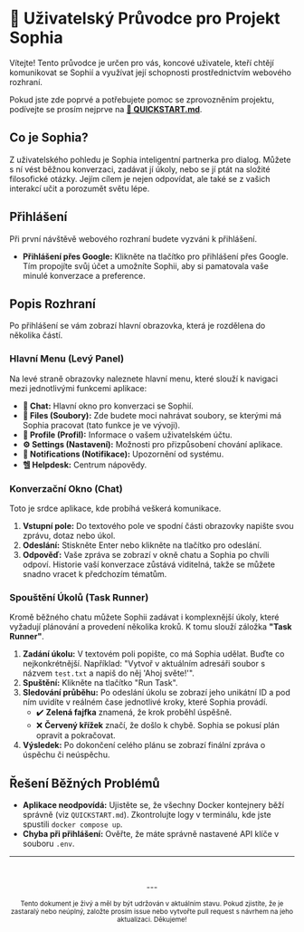 # 📘 Uživatelský Průvodce pro Projekt Sophia

Vítejte! Tento průvodce je určen pro vás, koncové uživatele, kteří chtějí komunikovat se Sophií a využívat její schopnosti prostřednictvím webového rozhraní.

Pokud jste zde poprvé a potřebujete pomoc se zprovozněním projektu, podívejte se prosím nejprve na **[🚀 QUICKSTART.md](../QUICKSTART.md)**.

## Co je Sophia?

Z uživatelského pohledu je Sophia inteligentní partnerka pro dialog. Můžete s ní vést běžnou konverzaci, zadávat jí úkoly, nebo se jí ptát na složité filosofické otázky. Jejím cílem je nejen odpovídat, ale také se z vašich interakcí učit a porozumět světu lépe.

## Přihlášení

Při první návštěvě webového rozhraní budete vyzváni k přihlášení.

-   **Přihlášení přes Google:** Klikněte na tlačítko pro přihlášení přes Google. Tím propojíte svůj účet a umožníte Sophii, aby si pamatovala vaše minulé konverzace a preference.

## Popis Rozhraní

Po přihlášení se vám zobrazí hlavní obrazovka, která je rozdělena do několika částí.

### Hlavní Menu (Levý Panel)

Na levé straně obrazovky naleznete hlavní menu, které slouží k navigaci mezi jednotlivými funkcemi aplikace:

-   **💬 Chat:** Hlavní okno pro konverzaci se Sophií.
-   **📂 Files (Soubory):** Zde budete moci nahrávat soubory, se kterými má Sophia pracovat (tato funkce je ve vývoji).
-   **👤 Profile (Profil):** Informace o vašem uživatelském účtu.
-   **⚙️ Settings (Nastavení):** Možnosti pro přizpůsobení chování aplikace.
-   **🔔 Notifications (Notifikace):** Upozornění od systému.
-   **헬 Helpdesk:** Centrum nápovědy.

### Konverzační Okno (Chat)

Toto je srdce aplikace, kde probíhá veškerá komunikace.

1.  **Vstupní pole:** Do textového pole ve spodní části obrazovky napište svou zprávu, dotaz nebo úkol.
2.  **Odeslání:** Stiskněte Enter nebo klikněte na tlačítko pro odeslání.
3.  **Odpověď:** Vaše zpráva se zobrazí v okně chatu a Sophia po chvíli odpoví. Historie vaší konverzace zůstává viditelná, takže se můžete snadno vracet k předchozím tématům.

### Spouštění Úkolů (Task Runner)

Kromě běžného chatu můžete Sophii zadávat i komplexnější úkoly, které vyžadují plánování a provedení několika kroků. K tomu slouží záložka **"Task Runner"**.

1.  **Zadání úkolu:** V textovém poli popište, co má Sophia udělat. Buďte co nejkonkrétnější. Například: "Vytvoř v aktuálním adresáři soubor s názvem `test.txt` a napiš do něj 'Ahoj světe!'".
2.  **Spuštění:** Klikněte na tlačítko "Run Task".
3.  **Sledování průběhu:** Po odeslání úkolu se zobrazí jeho unikátní ID a pod ním uvidíte v reálném čase jednotlivé kroky, které Sophia provádí.
    -   ✔️ **Zelená fajfka** znamená, že krok proběhl úspěšně.
    -   ❌ **Červený křížek** značí, že došlo k chybě. Sophia se pokusí plán opravit a pokračovat.
4.  **Výsledek:** Po dokončení celého plánu se zobrazí finální zpráva o úspěchu či neúspěchu.

## Řešení Běžných Problémů

-   **Aplikace neodpovídá:** Ujistěte se, že všechny Docker kontejnery běží správně (viz `QUICKSTART.md`). Zkontrolujte logy v terminálu, kde jste spustili `docker compose up`.
-   **Chyba při přihlášení:** Ověřte, že máte správně nastavené API klíče v souboru `.env`.

---
<br>

<p align="center">
  ---
</p>

<p align="center">
  <sub>Tento dokument je živý a měl by být udržován v aktuálním stavu. Pokud zjistíte, že je zastaralý nebo neúplný, založte prosím issue nebo vytvořte pull request s návrhem na jeho aktualizaci. Děkujeme!</sub>
</p>
